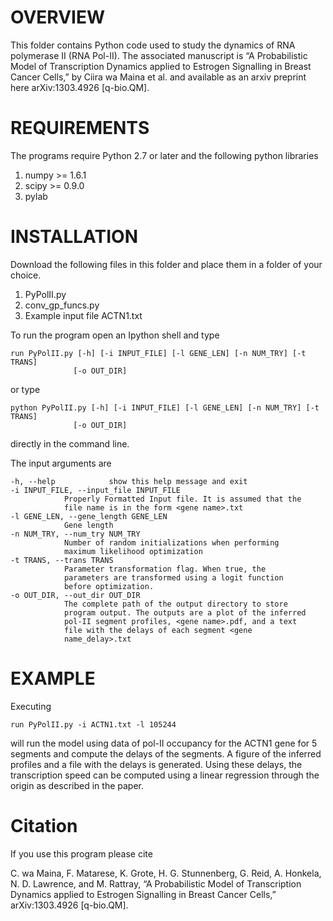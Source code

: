 OVERVIEW
========

This folder contains Python code used to study the dynamics of RNA polymerase II (RNA Pol-II). 
The associated manuscript is “A Probabilistic Model of Transcription Dynamics applied to Estrogen Signalling in Breast Cancer Cells,” 
by Ciira wa Maina et al. and available as an arxiv preprint here arXiv:1303.4926 [q-bio.QM]. 


REQUIREMENTS
============
The programs require Python 2.7 or later and the following python libraries
1. numpy >= 1.6.1
2. scipy >= 0.9.0
3. pylab


INSTALLATION
============
Download the following files in this folder and place them in a folder of your choice.

1. PyPolII.py
2. conv_gp_funcs.py
3. Example input file ACTN1.txt


To run the program open an Ipython shell and type

	run PyPolII.py [-h] [-i INPUT_FILE] [-l GENE_LEN] [-n NUM_TRY] [-t TRANS]
                  [-o OUT_DIR]

or type

	python PyPolII.py [-h] [-i INPUT_FILE] [-l GENE_LEN] [-n NUM_TRY] [-t TRANS]
                  [-o OUT_DIR]

directly in the command line.   

The input arguments are

	-h, --help            show this help message and exit
	-i INPUT_FILE, --input_file INPUT_FILE
		        Properly Formatted Input file. It is assumed that the
		        file name is in the form <gene name>.txt
	-l GENE_LEN, --gene_length GENE_LEN
		        Gene length
	-n NUM_TRY, --num_try NUM_TRY
		        Number of random initializations when performing
		        maximum likelihood optimization
	-t TRANS, --trans TRANS
		        Parameter transformation flag. When true, the
		        parameters are transformed using a logit function
		        before optimization.
	-o OUT_DIR, --out_dir OUT_DIR
		        The complete path of the output directory to store
		        program output. The outputs are a plot of the inferred
		        pol-II segment profiles, <gene name>.pdf, and a text
		        file with the delays of each segment <gene
		        name_delay>.txt





EXAMPLE
=======


Executing 

	run PyPolII.py -i ACTN1.txt -l 105244

will run the model using data of pol-II occupancy for the ACTN1 gene for 5 segments 
and compute the delays of the segments. A figure of the inferred profiles and a file 
with the delays is generated. Using these delays, the transcription speed can be
computed using a linear regression through the origin as described in the paper.  


Citation
========

If you use this program please cite

C. wa Maina, F. Matarese, K. Grote, H. G. Stunnenberg, G. Reid, A. Honkela, N. D. Lawrence, and M. Rattray,
“A Probabilistic Model of Transcription Dynamics applied to Estrogen Signalling in Breast Cancer Cells,”
arXiv:1303.4926 [q-bio.QM]. 




